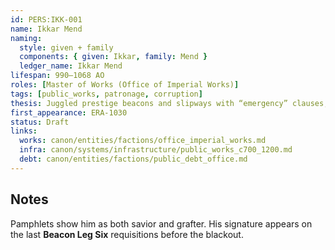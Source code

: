 ```yaml
---
id: PERS:IKK-001
name: Ikkar Mend
naming:
  style: given + family
  components: { given: Ikkar, family: Mend }
  ledger_name: Ikkar Mend
lifespan: 990–1068 AO
roles: [Master of Works (Office of Imperial Works)]
tags: [public_works, patronage, corruption]
thesis: Juggled prestige beacons and slipways with “emergency” clauses; bought time by condemning “imperfect” works and re-letting contracts.
first_appearance: ERA-1030
status: Draft
links:
  works: canon/entities/factions/office_imperial_works.md
  infra: canon/systems/infrastructure/public_works_c700_1200.md
  debt: canon/entities/factions/public_debt_office.md
---
```


## Notes
Pamphlets show him as both savior and grafter. His signature appears on the last **Beacon Leg Six** requisitions before the blackout.
